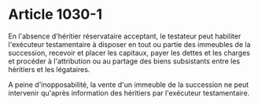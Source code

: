 # Article 1030-1

En l'absence d'héritier réservataire acceptant, le testateur peut habiliter l'exécuteur testamentaire à disposer en tout ou partie des immeubles de la succession, recevoir et placer les capitaux, payer les dettes et les charges et procéder à l'attribution ou au partage des biens subsistants entre les héritiers et les légataires.

A peine d'inopposabilité, la vente d'un immeuble de la succession ne peut intervenir qu'après information des héritiers par l'exécuteur testamentaire.

